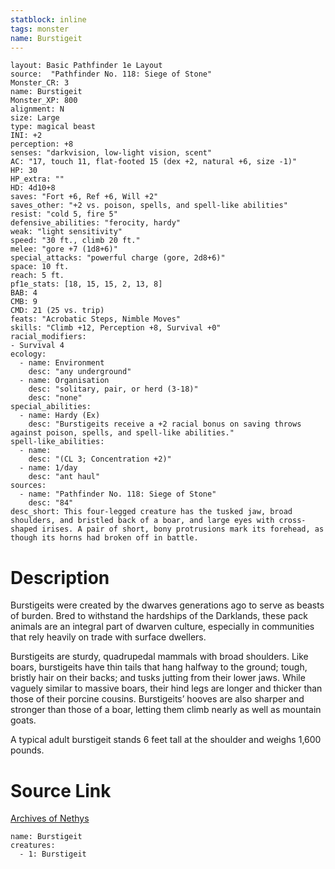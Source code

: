 ```yaml
---
statblock: inline
tags: monster
name: Burstigeit
---
```

```statblock
layout: Basic Pathfinder 1e Layout
source:  "Pathfinder No. 118: Siege of Stone"
Monster_CR: 3
name: Burstigeit
Monster_XP: 800
alignment: N
size: Large
type: magical beast
INI: +2
perception: +8
senses: "darkvision, low-light vision, scent"
AC: "17, touch 11, flat-footed 15 (dex +2, natural +6, size -1)"
HP: 30
HP_extra: ""
HD: 4d10+8
saves: "Fort +6, Ref +6, Will +2"
saves_other: "+2 vs. poison, spells, and spell-like abilities"
resist: "cold 5, fire 5"
defensive_abilities: "ferocity, hardy"
weak: "light sensitivity"
speed: "30 ft., climb 20 ft."
melee: "gore +7 (1d8+6)"
special_attacks: "powerful charge (gore, 2d8+6)"
space: 10 ft.
reach: 5 ft.
pf1e_stats: [18, 15, 15, 2, 13, 8]
BAB: 4
CMB: 9
CMD: 21 (25 vs. trip)
feats: "Acrobatic Steps, Nimble Moves"
skills: "Climb +12, Perception +8, Survival +0"
racial_modifiers:
- Survival 4
ecology:
  - name: Environment
    desc: "any underground"
  - name: Organisation
    desc: "solitary, pair, or herd (3-18)"
    desc: "none"
special_abilities:
  - name: Hardy (Ex)
    desc: "Burstigeits receive a +2 racial bonus on saving throws against poison, spells, and spell-like abilities."
spell-like_abilities:
  - name:
    desc: "(CL 3; Concentration +2)"
  - name: 1/day
    desc: "ant haul"
sources:
  - name: "Pathfinder No. 118: Siege of Stone"
    desc: "84"
desc_short: This four-legged creature has the tusked jaw, broad shoulders, and bristled back of a boar, and large eyes with cross-shaped irises. A pair of short, bony protrusions mark its forehead, as though its horns had broken off in battle.
```
# Description
Burstigeits were created by the dwarves generations ago to serve as beasts of burden. Bred to withstand the hardships of the Darklands, these pack animals are an integral part of dwarven culture, especially in communities that rely heavily on trade with surface dwellers.

 Burstigeits are sturdy, quadrupedal mammals with broad shoulders. Like boars, burstigeits have thin tails that hang halfway to the ground; tough, bristly hair on their backs; and tusks jutting from their lower jaws. While vaguely similar to massive boars, their hind legs are longer and thicker than those of their porcine cousins. Burstigeits’ hooves are also sharper and stronger than those of a boar, letting them climb nearly as well as mountain goats.

 A typical adult burstigeit stands 6 feet tall at the shoulder and weighs 1,600 pounds.
# Source Link
[Archives of Nethys](https://aonprd.com/MonsterDisplay.aspx?ItemName=Burstigeit)
```encounter-table
name: Burstigeit
creatures:
  - 1: Burstigeit
```
